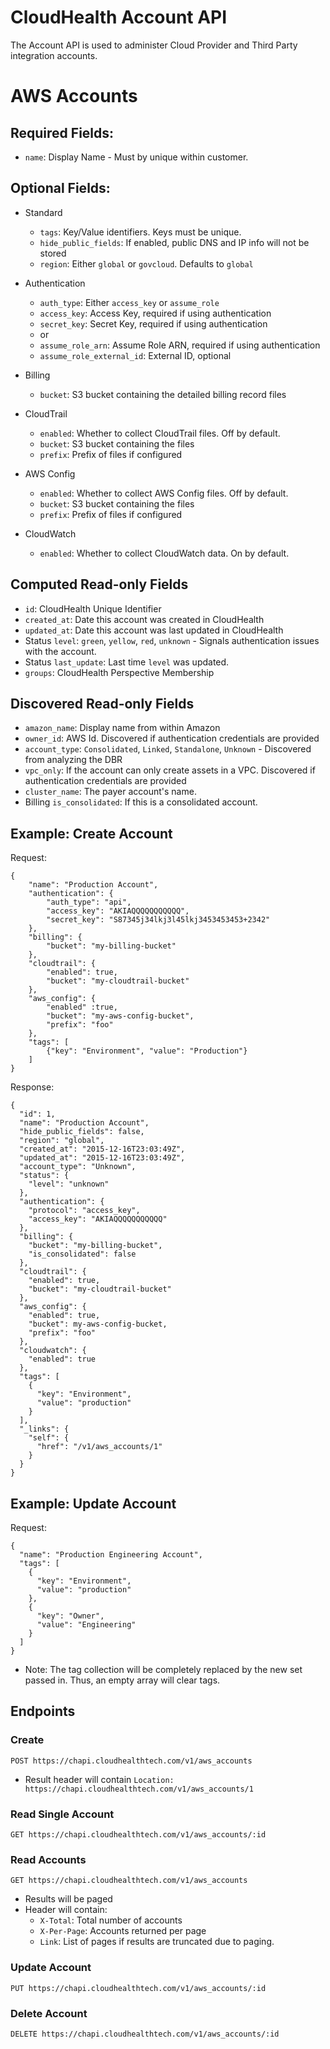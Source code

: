 CloudHealth Account API
=======================

The Account API is used to administer Cloud Provider and Third Party integration accounts.

# AWS Accounts

## Required Fields:

* `name`: Display Name - Must by unique within customer.

## Optional Fields:

* Standard
    * `tags`: Key/Value identifiers. Keys must be unique.
    * `hide_public_fields`: If enabled, public DNS and IP info will not be stored
    * `region`: Either `global` or `govcloud`. Defaults to `global`

* Authentication
    * `auth_type`: Either `access_key` or `assume_role`
    * `access_key`: Access Key, required if using authentication
    * `secret_key`: Secret Key, required if using authentication
    * or
    * `assume_role_arn`: Assume Role ARN, required if using authentication
    * `assume_role_external_id`: External ID, optional
  
* Billing
    * `bucket`: S3 bucket containing the detailed billing record files

* CloudTrail
    * `enabled`: Whether to collect CloudTrail files. Off by default.
    * `bucket`: S3 bucket containing the files
    * `prefix`: Prefix of files if configured

* AWS Config
    * `enabled`: Whether to collect AWS Config files. Off by default.
    * `bucket`: S3 bucket containing the files
    * `prefix`: Prefix of files if configured
    
* CloudWatch
    * `enabled`: Whether to collect CloudWatch data. On by default.

## Computed Read-only Fields

* `id`: CloudHealth Unique Identifier
* `created_at`: Date this account was created in CloudHealth
* `updated_at`: Date this account was last updated in CloudHealth
* Status `level`: `green`, `yellow`, `red`, `unknown` - Signals authentication issues with the account.
* Status `last_update`: Last time `level` was updated.
* `groups`: CloudHealth Perspective Membership

## Discovered Read-only Fields

* `amazon_name`: Display name from within Amazon
* `owner_id`: AWS Id. Discovered if authentication credentials are provided
* `account_type`: `Consolidated`, `Linked`, `Standalone`, `Unknown` - Discovered from analyzing the DBR
* `vpc_only`: If the account can only create assets in a VPC. Discovered if authentication credentials are provided
* `cluster_name`: The payer account's name.
* Billing `is_consolidated`: If this is a consolidated account.

## Example: Create Account

Request:

```
{
    "name": "Production Account",
    "authentication": {
        "auth_type": "api",
        "access_key": "AKIAQQQQQQQQQQQ", 
        "secret_key": "S87345j34lkj3l45lkj3453453453+2342"
    },
    "billing": {
        "bucket": "my-billing-bucket"
    },
    "cloudtrail": {
        "enabled": true,
        "bucket": "my-cloudtrail-bucket"
    },
    "aws_config": {
        "enabled" :true,
        "bucket": "my-aws-config-bucket",
        "prefix": "foo"
    },
    "tags": [
        {"key": "Environment", "value": "Production"}
    ]
}
```

Response:

```
{
  "id": 1,
  "name": "Production Account",
  "hide_public_fields": false,
  "region": "global",
  "created_at": "2015-12-16T23:03:49Z",
  "updated_at": "2015-12-16T23:03:49Z",
  "account_type": "Unknown",
  "status": {
    "level": "unknown"
  },
  "authentication": {
    "protocol": "access_key",
    "access_key": "AKIAQQQQQQQQQQQ"
  },
  "billing": {
    "bucket": "my-billing-bucket",
    "is_consolidated": false
  },
  "cloudtrail": {
    "enabled": true,
    "bucket": "my-cloudtrail-bucket"
  },
  "aws_config": {
    "enabled": true,
    "bucket": my-aws-config-bucket,
    "prefix": "foo"
  },
  "cloudwatch": {
    "enabled": true
  },
  "tags": [
    {
      "key": "Environment",
      "value": "production"
    }
  ],
  "_links": {
    "self": {
      "href": "/v1/aws_accounts/1"
    }
  }
}
```

## Example: Update Account

Request:

```
{
  "name": "Production Engineering Account",
  "tags": [
    {
      "key": "Environment",
      "value": "production"
    },
    {
      "key": "Owner",
      "value": "Engineering"
    }
  ]
}
```

* Note: The tag collection will be completely replaced by the new set passed in. Thus, an empty array will clear tags.

## Endpoints

### Create

`POST https://chapi.cloudhealthtech.com/v1/aws_accounts`

* Result header will contain `Location: https://chapi.cloudhealthtech.com/v1/aws_accounts/1`
 
### Read Single Account

`GET https://chapi.cloudhealthtech.com/v1/aws_accounts/:id`

### Read Accounts

`GET https://chapi.cloudhealthtech.com/v1/aws_accounts`

* Results will be paged
* Header will contain:
    * `X-Total`: Total number of accounts
    * `X-Per-Page`: Accounts returned per page
    * `Link`: List of pages if results are truncated due to paging.

### Update Account

`PUT https://chapi.cloudhealthtech.com/v1/aws_accounts/:id`

### Delete Account

`DELETE https://chapi.cloudhealthtech.com/v1/aws_accounts/:id`

